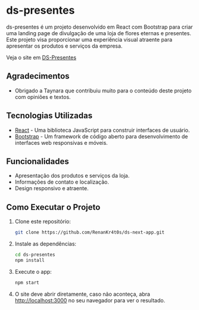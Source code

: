 # ds-presentes
ds-presentes é um projeto desenvolvido em React com Bootstrap para criar uma landing page de divulgação de uma loja de flores eternas e presentes. Este projeto visa proporcionar uma experiência visual atraente para apresentar os produtos e serviços da empresa.

Veja o site em [DS-Presentes](https://ds-presentes-react.vercel.app/)

## Agradecimentos

- Obrigado a Taynara que contribuiu muito para o conteúdo deste projeto com opiniões e textos.

## Tecnologias Utilizadas

- [React](https://reactjs.org/) - Uma biblioteca JavaScript para construir interfaces de usuário.
- [Bootstrap](https://getbootstrap.com/) - Um framework de código aberto para desenvolvimento de interfaces web responsivas e móveis.

## Funcionalidades

- Apresentação dos produtos e serviços da loja.
- Informações de contato e localização.
- Design responsivo e atraente.

## Como Executar o Projeto

1. Clone este repositório:
    ```bash
    git clone https://github.com/RenanKr4t0s/ds-next-app.git
    ```

2. Instale as dependências:
    ```bash
    cd ds-presentes
    npm install
    ```

3. Execute o app:
    ```bash
    npm start
    ```

4. O site deve abrir diretamente, caso não aconteça, abra [http://localhost:3000](http://localhost:3000) no seu navegador para ver o resultado.